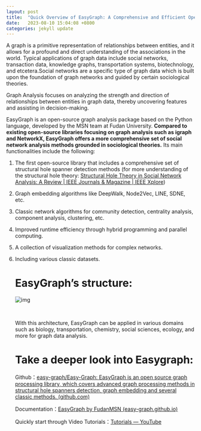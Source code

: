 ```yaml
---
layout: post
title:  "Quick Overview of EasyGraph: A Comprehensive and Efficient Open-Source Tool for Graph Analysis and Social Computing"
date:   2023-08-10 15:04:08 +0800
categories: jekyll update
---
```

A graph is a primitive representation of relationships between entities, and it allows for a profound and direct understanding of the associations in the world. Typical applications of graph data include social networks, transaction data, knowledge graphs, transportation systems, biotechnology, and etcetera.Social networks are a specific type of graph data which is built upon the foundation of graph networks and guided by certain sociological theories.

Graph Analysis focuses on analyzing the strength and direction of relationships between entities in graph data, thereby uncovering features and assisting in decision-making.

EasyGraph is an open-source graph analysis package based on the Python language, developed by the MSN team at Fudan University. **Compared to existing open-source libraries focusing on graph analysis such as igraph and NetworkX, EasyGraph offers a more comprehensive set of social network analysis methods grounded in sociological theories.** Its main functionalities include the following:

1. The first open-source library that includes a comprehensive set of structural hole spanner detection methods (for more understanding of the structural hole theory: [Structural Hole Theory in Social Network Analysis: A Review | IEEE Journals & Magazine | IEEE Xplore](https://ieeexplore.ieee.org/abstract/document/9406195))

2. Graph embedding algorithms like DeepWalk, Node2Vec, LINE, SDNE, etc.

3. Classic network algorithms for community detection, centrality analysis, component analysis, clustering, etc.

4. Improved runtime efficiency through hybrid programming and parallel computing.

5. A collection of visualization methods for complex networks.

6. Including various classic datasets.

   # EasyGraph’s structure:

   ![img](https://miro.medium.com/v2/resize:fit:674/0*piZO5RtU0jjEoZGy.png)

   ​

   With this architecture, EasyGraph can be applied in various domains such as biology, transportation, chemistry, social sciences, ecology, and more for graph data analysis.

   # Take a deeper look into Easygraph:

   Github：[easy-graph/Easy-Graph: EasyGraph is an open source graph processing library, which covers advanced graph processing methods in structural hole spanners detection, graph embedding and several classic methods. (github.com)](https://github.com/easy-graph/Easy-Graph)

   Documentation：[EasyGraph by FudanMSN (easy-graph.github.io)](https://easy-graph.github.io/?utm_source=CSDN&utm_medium=article)

   Quickly start through Video Tutorials：[Tutorials — YouTube](https://www.youtube.com/playlist?list=PLcvrOp9f5pLSX9O8Gn4Zmz45VnOq7Pnuh)